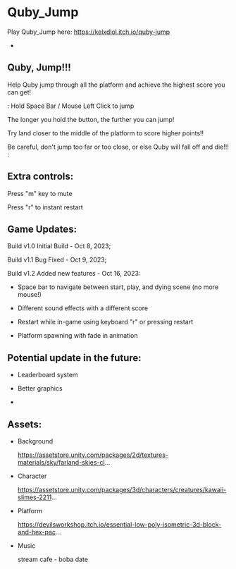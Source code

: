 # Quby_Jump

Play Quby_Jump here: 
https://kelxdlol.itch.io/quby-jump

-

Quby, Jump!!!
-

Help Quby jump through all the platform and achieve the highest score you can get! 


:
Hold Space Bar / Mouse Left Click to jump

The longer you hold the button, the further you can jump!

Try land closer to the middle of the platform to score higher points!!

Be careful, don't jump too far or too close, or else Quby will fall off and die!!!
:


Extra controls:
-
Press "m" key to mute

Press "r" to instant restart




Game Updates:
-
Build v1.0 Initial Build - Oct 8, 2023;

Build v1.1 Bug Fixed - Oct 9, 2023;

Build v1.2 Added new features - Oct 16, 2023:

  - Space bar to navigate between start, play, and dying scene (no more mouse!)

  - Different sound effects with a different score

  - Restart while in-game using keyboard "r" or pressing restart

  - Platform spawning with fade in animation


Potential update in the future: 
-
 - Leaderboard system

 - Better graphics

-

Assets:
-
- Background

    https://assetstore.unity.com/packages/2d/textures-materials/sky/farland-skies-cl...

- Character

    https://assetstore.unity.com/packages/3d/characters/creatures/kawaii-slimes-2211...

- Platform

    https://devilsworkshop.itch.io/essential-low-poly-isometric-3d-block-and-hex-pac...

- Music

    stream cafe - boba date
